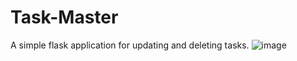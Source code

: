 # Task-Master
A simple flask application for updating and deleting tasks.
![image](https://github.com/Appyshake/Task-Master/assets/99181034/44662e3a-ff06-4a51-83dd-b8d1e60b49c8)

